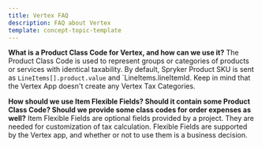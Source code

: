 ```yaml
---
title: Vertex FAQ
description: FAQ about Vertex 
template: concept-topic-template
---
```


**What is a Product Class Code for Vertex, and how can we use it?**
The Product Class Code is used to represent groups or categories of products or services with identical taxability. By default, Spryker Product SKU is sent as `LineItems[].product.value` and `LineItems.lineItemId. Keep in mind that the Vertex App doesn't create any Vertex Tax Categories.

**How should we use Item Flexible Fields? Should it contain some Product Class Code? Should we provide some class codes for order expenses as well?**
​Item Flexible Fields are optional fields provided by a project. They are needed for customization of tax calculation. Flexible Fields are supported by the Vertex app, and whether or not to use them is a business decision.
